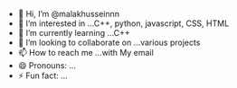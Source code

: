 - 👋 Hi, I’m @malakhusseinnn
- 👀 I’m interested in ...C++, python, javascript, CSS, HTML
- 🌱 I’m currently learning ...C++
- 💞️ I’m looking to collaborate on ...various projects 
- 📫 How to reach me ...with  My email 
- 😄 Pronouns: ...
- ⚡ Fun fact: ...

<!---
malakhusseinnn/malakhusseinnn is a ✨ special ✨ repository because its `README.md` (this file) appears on your GitHub profile.
You can click the Preview link to take a look at your changes.
--->
